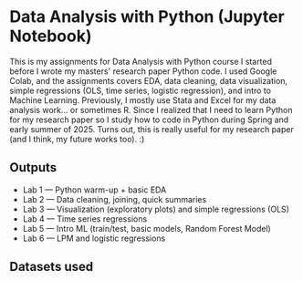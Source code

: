 # Data Analysis with Python (Jupyter Notebook)

This is my assignments for Data Analysis with Python course I started before I wrote my masters' research paper Python code. I used Google Colab, and the assignments covers EDA, data cleaning, data visualization, simple regressions (OLS, time series, logistic regression), and intro to Machine Learning. Previously, I mostly use Stata and Excel for my data analysis work... or sometimes R. Since I realized that I need to learn Python for my research paper so I study how to code in Python during Spring and early summer of 2025. Turns out, this is really useful for my research paper (and I think, my future works too). :)

## Outputs
* Lab 1 — Python warm-up + basic EDA
* Lab 2 — Data cleaning, joining, quick summaries
* Lab 3 — Visualization (exploratory plots) and simple regressions (OLS)
* Lab 4 — Time series regressions
* Lab 5 — Intro ML (train/test, basic models, Random Forest Model)
* Lab 6 — LPM and logistic regressions

## Datasets used

